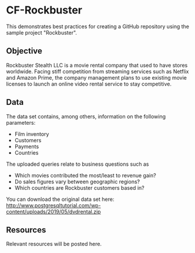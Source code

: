 # CF-Rockbuster
This demonstrates best practices for creating a GitHub repository using the sample project "Rockbuster".

## Objective
Rockbuster Stealth LLC is a movie rental company that used to have stores worldwide. Facing stiff competition from streaming services such as Netflix and Amazon Prime, the company management plans to use existing movie licenses to launch an online video rental service to stay competitive. 

## Data
The data set contains, among others, information on the following parameters:
-	Film inventory
-	Customers
-	Payments
-	Countries

The uploaded queries relate to business questions such as 
-	Which movies contributed the most/least to revenue gain?
-	Do sales figures vary between geographic regions?
-	Which countries are Rockbuster customers based in?

You can download the original data set here: http://www.postgresqltutorial.com/wp-content/uploads/2019/05/dvdrental.zip

## Resources
Relevant resources will be posted here.
